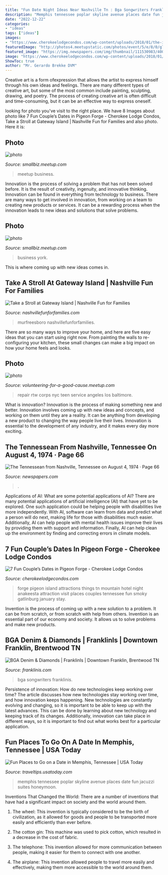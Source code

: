 ```yaml
---
title: "Fun Date Night Ideas Near Nashville Tn : Bga Songwriters Franklinis"
description: "Memphis tennessee poplar skyline avenue places date fun jacuzzi suites honeymoon"
date: "2022-12-22"
categories:
- "ideas"
tags: ["ideas"]
images:
- "https://www.cherokeelodgecondos.com/wp-content/uploads/2018/01/the-island-at-night-in-pigeon-forge.jpg"
featuredImage: "http://photos4.meetupstatic.com/photos/event/5/e/8/0/global_333024192.jpeg"
featured_image: "https://img.newspapers.com/img/thumbnail/111530983/400/400/0_0_4551_7620.jpg"
image: "https://www.cherokeelodgecondos.com/wp-content/uploads/2018/01/the-island-at-night-in-pigeon-forge.jpg"
ShowToc: true
author: "Mr. Gerardo Brekke DVM"
---
```



Creative art is a form ofexpression that allows the artist to express himself through his own ideas and feelings. There are many different types of creative art, but some of the most common include painting, sculpting, drawing, and poetry. The process of creating creative art is often difficult and time-consuming, but it can be an effective way to express oneself.

	

		
looking for photo you've visit to the right place. We have 8 Images about photo like 7 Fun Couple’s Dates in Pigeon Forge - Cherokee Lodge Condos, Take a Stroll at Gateway Island | Nashville Fun for Families and also photo. Here it is:
		
    
## Photo

<img loading=lazy src="http://photos4.meetupstatic.com/photos/event/5/e/8/0/global_333024192.jpeg" onerror="this.onerror=null;this.src='https://tse4.mm.bing.net/th?id=OIP.lwbrEIyKhPA24hJf5pw8LwHaHU&amp;pid=15.1';" alt="photo">

_Source: smallbiz.meetup.com_

>meetup business. 

	

Innovation is the process of solving a problem that has not been solved before. It is the result of creativity, ingenuity, and innovative thinking. Innovation can be found in everything from technology to business. There are many ways to get involved in innovation, from working on a team to creating new products or services. It can be a rewarding process when the innovation leads to new ideas and solutions that solve problems.

    
## Photo

<img loading=lazy src="http://photos4.meetupstatic.com/photos/event/4/5/e/e/global_337457902.jpeg" onerror="this.onerror=null;this.src='https://tse3.mm.bing.net/th?id=OIP.Iwe3sXXNNZjt709Fh1Vf5wHaFj&amp;pid=15.1';" alt="photo">

_Source: smallbiz.meetup.com_

>business york. 

	

This is where coming up with new ideas comes in.

    
## Take A Stroll At Gateway Island | Nashville Fun For Families

<img loading=lazy src="https://nashvillefunforfamilies.com/wp-content/uploads/2016/05/2016-05-19-08.36.57.jpg" onerror="this.onerror=null;this.src='https://tse4.mm.bing.net/th?id=OIP.ceG0z7QPRyQxcdEXZ_iIDgHaEK&amp;pid=15.1';" alt="Take a Stroll at Gateway Island | Nashville Fun for Families">

_Source: nashvillefunforfamilies.com_

>murfreesboro nashvillefunforfamilies. 

	

There are so many ways to improve your home, and here are five easy ideas that you can start using right now. From painting the walls to re-configuring your kitchen, these small changes can make a big impact on how your home feels and looks.

    
## Photo

<img loading=lazy src="http://photos3.meetupstatic.com/photos/event/d/1/8/a/global_328733642.jpeg" onerror="this.onerror=null;this.src='https://tse1.mm.bing.net/th?id=OIP._JDijaNLf76hK66oo9uMuAAAAA&amp;pid=15.1';" alt="photo">

_Source: volunteering-for-a-good-cause.meetup.com_

>repair rtw corps nyc teen service angeles los baltimore. 

	

What is innovation?
Innovation is the process of making something new and better. Innovation involves coming up with new ideas and concepts, and working on them until they are a reality. It can be anything from developing a new product to changing the way people live their lives. Innovation is essential to the development of any industry, and it makes every day more exciting.

    
## The Tennessean From Nashville, Tennessee On August 4, 1974 · Page 66

<img loading=lazy src="https://img.newspapers.com/img/thumbnail/111530983/400/400/0_0_4551_7620.jpg" onerror="this.onerror=null;this.src='https://tse4.mm.bing.net/th?id=OIP.vX6_ey7BynTorW6mlGaoOQAAAA&amp;pid=15.1';" alt="The Tennessean from Nashville, Tennessee on August 4, 1974 · Page 66">

_Source: newspapers.com_

>. 

	

Applications of AI: What are some potential applications of AI?
There are many potential applications of artificial intelligence (AI) that have yet to be explored. One such application could be helping people with disabilities live more independently. With AI, software can learn from data and predict what a person will do next, making life for those with disabilities much easier. Additionally, AI can help people with mental health issues improve their lives by providing them with support and information. Finally, AI can help clean up the environment by finding and correcting errors in climate models.

    
## 7 Fun Couple’s Dates In Pigeon Forge - Cherokee Lodge Condos

<img loading=lazy src="https://www.cherokeelodgecondos.com/wp-content/uploads/2018/01/the-island-at-night-in-pigeon-forge.jpg" onerror="this.onerror=null;this.src='https://tse4.mm.bing.net/th?id=OIP.UfupQWERmIS-YjmVq2ZruwHaE8&amp;pid=15.1';" alt="7 Fun Couple’s Dates in Pigeon Forge - Cherokee Lodge Condos">

_Source: cherokeelodgecondos.com_

>forge pigeon island attractions things tn mountain hotel night anakeesta attraction visit places couples tennessee fun smoky gatlinburg january stay. 

	

Invention is the process of coming up with a new solution to a problem. It can be from scratch, or from scratch with help from others. Invention is an essential part of our economy and society. It allows us to solve problems and make new products.

    
## BGA Denim &amp; Diamonds | FranklinIs | Downtown Franklin, Brentwood TN

<img loading=lazy src="https://franklinis.com/wp-content/uploads/2019/12/Franklin-Events-BGA-Denim-Diamonds-911x1024.jpeg" onerror="this.onerror=null;this.src='https://tse1.mm.bing.net/th?id=OIP.W-PGd4lLsLwZfoS11nsEtQHaIU&amp;pid=15.1';" alt="BGA Denim &amp; Diamonds | FranklinIs | Downtown Franklin, Brentwood TN">

_Source: franklinis.com_

>bga songwriters franklinis. 

	

Persistence of innovation: How do new technologies keep working over time?
The article discusses how new technologies stay working over time, and how innovation keeps happening. New technologies are constantly evolving and changing, so it is important to be able to keep up with the latest advances. This can be done by learning about new technology and keeping track of its changes. Additionally, innovation can take place in different ways, so it is important to find out what works best for a particular application.

    
## Fun Places To Go On A Date In Memphis, Tennessee | USA Today

<img loading=lazy src="http://img-aws.ehowcdn.com/400x400/ds-img.studiod.com/Memphis_Skyline_from_Poplar_A_1.jpg" onerror="this.onerror=null;this.src='https://tse3.mm.bing.net/th?id=OIP.YLo3NnwoL4zDjeUzSsH9AAAAAA&amp;pid=15.1';" alt="Fun Places to Go on a Date in Memphis, Tennessee | USA Today">

_Source: traveltips.usatoday.com_

>memphis tennessee poplar skyline avenue places date fun jacuzzi suites honeymoon. 

	

Inventions That Changed the World: There are a number of inventions that have had a significant impact on society and the world around them.
1. The wheel: This invention is typically considered to be the birth of civilization, as it allowed for goods and people to be transported more easily and efficiently than ever before.
2. The cotton gin: This machine was used to pick cotton, which resulted in a decrease in the cost of fabric.

3. The telephone: This invention allowed for more communication between people, making it easier for them to connect with one another.

4. The airplane: This invention allowed people to travel more easily and effectively, making them more accessible to the world around them.

